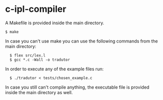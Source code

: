 # c-ipl-compiler
A Makefile is provided inside the main directory. 
```
$ make
```
In case you can't use make you can use the following commands from the main directory:
```
  $ flex src/lex.l
  $ gcc *.c -Wall -o tradutor
```
In order to execute any of the example files run:
```
  $ ./tradutor < tests/chosen_example.c
```
In case you still can't compile anything, the executable file is provided inside the main directory as well.